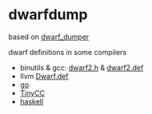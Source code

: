 # dwarfdump
based on [dwarf_dumper](https://github.com/DimitriFourny/dwarf_dumper)

dwarf definitions in some compilers
 * binutils & gcc: [dwarf2.h](https://github.com/bminor/binutils-gdb/blob/master/include/dwarf2.h) & [dwarf2.def](https://github.com/bminor/binutils-gdb/blob/master/include/dwarf2.def)
 * llvm [Dwarf.def](https://github.com/llvm/llvm-project/blob/main/llvm/include/llvm/BinaryFormat/Dwarf.def)
 * [go](https://github.com/golang/go/blob/master/src/debug/dwarf/const.go)
 * [TinyCC](https://github.com/TinyCC/tinycc/blob/mob/dwarf.h)
 * [haskell](https://hackage.haskell.org/package/dwarf-el-0.3/docs/src/)

